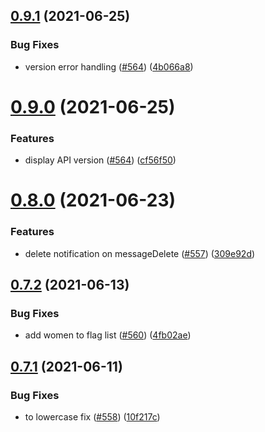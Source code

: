 ## [0.9.1](https://github.com/EddieHubCommunity/EddieBot/compare/v0.9.0...v0.9.1) (2021-06-25)


### Bug Fixes

* version error handling ([#564](https://github.com/EddieHubCommunity/EddieBot/issues/564)) ([4b066a8](https://github.com/EddieHubCommunity/EddieBot/commit/4b066a8b863aa59a8c894ad1e7db3918539a92c5))



# [0.9.0](https://github.com/EddieHubCommunity/EddieBot/compare/v0.8.0...v0.9.0) (2021-06-25)


### Features

* display API version ([#564](https://github.com/EddieHubCommunity/EddieBot/issues/564)) ([cf56f50](https://github.com/EddieHubCommunity/EddieBot/commit/cf56f50b030e43ef805639aa43c2e258ea653c7f))



# [0.8.0](https://github.com/EddieHubCommunity/EddieBot/compare/v0.7.2...v0.8.0) (2021-06-23)


### Features

* delete notification on messageDelete ([#557](https://github.com/EddieHubCommunity/EddieBot/issues/557)) ([309e92d](https://github.com/EddieHubCommunity/EddieBot/commit/309e92d27a79622c2c454d6f7d009199b534ec33))



## [0.7.2](https://github.com/EddieHubCommunity/EddieBot/compare/v0.7.1...v0.7.2) (2021-06-13)


### Bug Fixes

* add women to flag list ([#560](https://github.com/EddieHubCommunity/EddieBot/issues/560)) ([4fb02ae](https://github.com/EddieHubCommunity/EddieBot/commit/4fb02aeb432aafe61b64d63fcd0d12bc6cea4535))



## [0.7.1](https://github.com/EddieHubCommunity/EddieBot/compare/v0.7.0...v0.7.1) (2021-06-11)


### Bug Fixes

* to lowercase fix ([#558](https://github.com/EddieHubCommunity/EddieBot/issues/558)) ([10f217c](https://github.com/EddieHubCommunity/EddieBot/commit/10f217c38102cab5b2935b7ba5b413876f291649))



